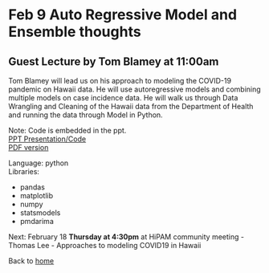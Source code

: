 # Feb 9 Auto Regressive Model and Ensemble thoughts  

## Guest Lecture by Tom Blamey at 11:00am

Tom Blamey will lead us on his approach to modeling the COVID-19 pandemic on Hawaii data. He will use autoregressive models and combining multiple models on case incidence data. He will walk us through Data Wrangling and Cleaning of the Hawaii data from the Department of Health and running the data through  Model in Python.  

Note: Code is embedded in the ppt.  
[PPT Presentation/Code](ModelingCOVID-19ARM.pptx)  
[PDF version](ModelingCOVID-19ARM.pdf)  


Language: python  
Libraries:  
  * pandas
  * matplotlib
  * numpy
  * statsmodels
  * pmdarima


Next: February 18 **Thursday at 4:30pm** at HiPAM community meeting - Thomas Lee - Approaches to modeling COVID19 in Hawaii  

Back to [home](https://github.com/mbutler808/Zool719-covid19/)  

